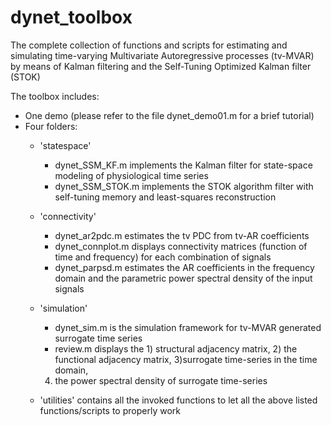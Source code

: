 # dynet_toolbox

The complete collection of functions and scripts for estimating and simulating
time-varying Multivariate Autoregressive processes (tv-MVAR)
by means of Kalman filtering and the Self-Tuning Optimized Kalman filter (STOK)

The toolbox includes:
- One demo (please refer to the file dynet_demo01.m for a brief tutorial)
- Four folders:
    - 'statespace'
        - dynet_SSM_KF.m implements the Kalman filter for state-space modeling of
        physiological time series
        - dynet_SSM_STOK.m implements the STOK algorithm
        filter with self-tuning memory and least-squares reconstruction

    - 'connectivity'
        - dynet_ar2pdc.m estimates the tv PDC from tv-AR coefficients
        - dynet_connplot.m displays connectivity matrices (function of time and
          frequency) for each combination of signals
        - dynet_parpsd.m estimates the AR coefficients in the frequency domain
        and the parametric power spectral density of the input signals

    - 'simulation'
        - dynet_sim.m is the simulation framework for tv-MVAR generated
        surrogate time series
        - review.m displays the 1) structural adjacency matrix, 2) the
        functional adjacency matrix, 3)surrogate time-series in the time domain,
        4) the power spectral density of surrogate time-series

    - 'utilities' contains all the invoked functions to let all the above listed
    functions/scripts to properly work
